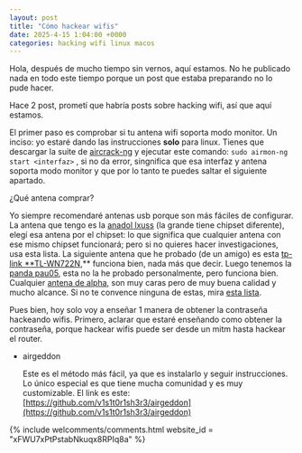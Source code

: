 ```yaml
---
layout: post
title: "Cómo hackear wifis"
date: 2025-4-15 1:04:00 +0000 
categories: hacking wifi linux macos
--- 
```


Hola, después de mucho tiempo sin vernos, aquí estamos. No he publicado nada en todo este tiempo porque un post que estaba preparando no lo pude hacer. 

Hace 2 post, prometí que habría posts sobre hacking wifi, así que aquí estamos.

El primer paso es comprobar si tu antena wifi soporta modo monitor. Un inciso: yo estaré dando las instrucciones **solo** para linux. Tienes que descargar la suite de [aircrack-ng](https://www.aircrack-ng.org/) y ejecutar este comando: `sudo airmon-ng start <interfaz>` , si no da error, singnifica que esa interfaz  y antena soporta modo monitor y que por lo tanto te puedes saltar el siguiente apartado.

¿Qué antena comprar?

Yo siempre recomendaré antenas usb porque son más fáciles de configurar. La antena que tengo es la [anadol lxuss](https://amzn.eu/d/eYj6SMI) (la grande tiene chipset diferente), elegí esa antena por el chipset: lo que significa que cualquier antena con ese mismo chipset funcionará; pero si no quieres hacer investigaciones, usa esta lista. La siguiente antena que he probado (de un amigo) es esta [tp-link **TL-WN722N](https://amzn.eu/d/5WtYUT0),** funciona bien, nada más que decir. Luego tenemos la [panda pau05](https://a.co/d/c5VYdXQ), esta no la he probado personalmente, pero funciona bien. Cualquier [antena de alpha](https://www.tienda-alfanetwork.com/comprar-c-(adaptadores-wifi-usb).php), son muy caras pero de muy buena calidad y mucho alcance.  Si no te convence ninguna de estas, mira [esta lista](https://hackyourmom.com/en/kibervijna/english-usb-wi-fi-adaptery-z-pidtrymkoyu-rezhymu-monitora-ta-bezdrotovyh-inyekczij/).

Pues bien, hoy solo voy a enseñar 1 manera de obtener la contraseña hackeando wifis. Primero, aclarar que estaré enseñando como obtener la contraseña, porque hackear wifis puede ser desde un mitm hasta hackear el router. 

- airgeddon
    
    Este es el método más fácil, ya que es instalarlo y seguir instrucciones. Lo único especial es que tiene mucha comunidad y es muy customizable. El link es este: [https://github.com/v1s1t0r1sh3r3/airgeddon](https://github.com/v1s1t0r1sh3r3/airgeddon)

{% include welcomments/comments.html website_id = "xFWU7xPtPstabNkuqx8RPIq8a" %}